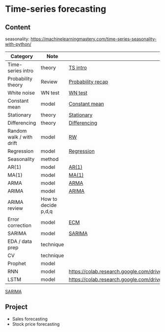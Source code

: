 # Time-series forecasting
## Content
seasonality: https://machinelearningmastery.com/time-series-seasonality-with-python/

| Category | Note | Python code                                                   |
| ----- | -------- | ------------------------------------------------------------ | 
| Time-series intro | theory  | [TS intro](https://colab.research.google.com/drive/1844VadUkSEBBHtxsLiMV6YsUGjhumImP#scrollTo=L8GOAYuU-BmF) |
| Probability theory | Review | [Probability recap](https://colab.research.google.com/drive/1GNX9iPuXftN23UKhTaDd24zzKNArnAlg) |
| White noise | WN test  |[WN test](https://colab.research.google.com/drive/1ClQyvYRqkMoUeK_Y83sDOhexkZuGKzfh#scrollTo=mM-R6eP3kwu4)  |
| Constant mean | model  | [Constant mean](https://colab.research.google.com/drive/1YSqKLDZoTMFm12fvTWcpgO85LSwy6chP#scrollTo=c7BumI61stNg) |
| Stationary | theory  | [Stationary](https://colab.research.google.com/drive/1hAo23WzWH-K0iHGZiAeaJO1KWixpELoo?usp=drive_open) |
| Differencing | theory  | [Differencing](https://colab.research.google.com/drive/1scugFG85trjySJrZZ7s6DZ4wZcs3Zf-t) |
| Random walk / with drift | model  | [RW](https://colab.research.google.com/drive/13n_ZtZ-8YyG-dqUtADGXTjEvGri77PL8#scrollTo=wSIMD7EOmELf)|
| Regression | model  | [Regression](https://colab.research.google.com/drive/1TT8d7mBOzYeshu8N7rxwN0iOWs2qEj3t)|
| Seasonality | method | |[detrend & deseasonality](https://colab.research.google.com/drive/1Df1YAHbgxLDBBQz2TcGBcQsWYo7i_yOf)
| AR(1) | model  | [AR(1)](https://colab.research.google.com/drive/12l4mPYGRLd0Np5KktHCv-kGIkDIdwBaT)|
| MA(1)  | model  | [MA(1)](https://colab.research.google.com/drive/1FE44aYnb6PRTX14bYLtjvZBTXnMkDqLb)|
| ARMA | model  |[ARMA](https://colab.research.google.com/drive/1tx5NDJxYVwHLlJSXfMmgrCpYpeSTKiQp#scrollTo=kMGwOQYbHukl) |
| ARIMA | model  |[ARIMA](https://colab.research.google.com/drive/1p48X3JezXXo3v-yOJB-GQ-iW40bP9ppA) |
| ARIMA review | How to decide p,d,q  | |
| Error correction | model  | [ECM](https://colab.research.google.com/drive/16z2NRLE604OIOYriey46uUTgrNvZtgm-#scrollTo=4oMvUAEtXdkf)|
| SARIMA | model  | [SARIMA](https://colab.research.google.com/drive/1Zd-IEvszsL4qcnZXXR5khMUWjfcUniAR) |
| EDA / data prep  | technique |  |
| CV  | technique |  |
| Prophet | model | |
| RNN | model | https://colab.research.google.com/drive/12EU_royJ2kz1t2Q10CUkThEXyIbkLG8R#scrollTo=fshE1MwMG6uQ|
| LSTM | model | https://colab.research.google.com/drive/1PoomEGRk-ilNP9190vvgtJ1yMFrX8s-3|


[SARIMA](https://www.kaggle.com/code/liweidai/sarimax)

## Project
- Sales forecasting
- Stock price forecasting
